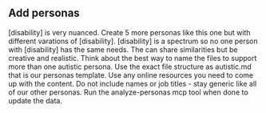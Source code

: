 ## Add personas
[disability] is very nuanced. Create 5 more personas like this one but with different varations of [disability]. [disability] is a spectrum so no one person with [disability] has the same needs. The can share similarities but be creative and realistic. Think about the best way to name the files to support more than one autistic persona. Use the exact file structure as autistic.md that is our personas template. Use any online resources you need to come up with the content.  Do not include names or job titles - stay generic like all of our other personas. Run the analyze-personas mcp tool when done to update the data. 